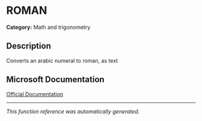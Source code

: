 # ROMAN

**Category:** Math and trigonometry

## Description
Converts an arabic numeral to roman, as text

## Microsoft Documentation
[Official Documentation](https://support.microsoft.com//en-us/office/roman-function-d6b0b99e-de46-4704-a518-b45a0f8b56f5)

---
*This function reference was automatically generated.*
